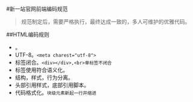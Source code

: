 #新一站官网前端编码规范

> 规范制定后，需要严格执行，最终达成一致的，多人可维护的优雅代码。

##HTML编码规则
* <!DOCTYPE html>。
* UTF-8。```<meta charest="utf-8">```
* 标签闭合。```<div></div>,<br>单标签不闭合```
* 标签使用符合语义化。
* 结构，样式，行为分离。
* 头部引用样式，底部引用脚本。
* 代码格式化。```块级元素新起一行并缩进```

